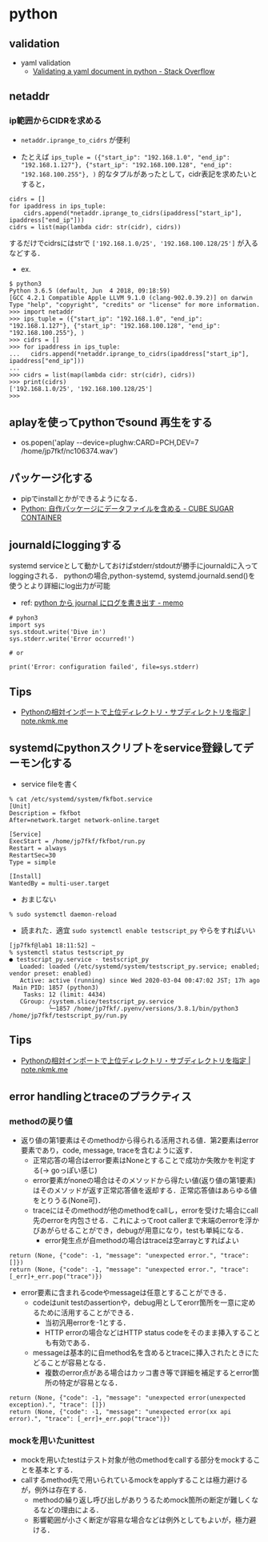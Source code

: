# python

## validation
- yaml validation
  - [Validating a yaml document in python - Stack Overflow](https://stackoverflow.com/questions/3262569/validating-a-yaml-document-in-python)

## netaddr
### ip範囲からCIDRを求める
- `netaddr.iprange_to_cidrs` が便利

- たとえば
`ips_tuple = ({"start_ip": "192.168.1.0", "end_ip": "192.168.1.127"}, {"start_ip": "192.168.100.128", "end_ip": "192.168.100.255"}, )`
的なタプルがあったとして，cidr表記を求めたいとすると，
```
cidrs = []
for ipaddress in ips_tuple:
    cidrs.append(*netaddr.iprange_to_cidrs(ipaddress["start_ip"], ipaddress["end_ip"]))
cidrs = list(map(lambda cidr: str(cidr), cidrs))
```
するだけでcidrsにはstrで `['192.168.1.0/25', '192.168.100.128/25']` が入るなどする．

- ex.
```
$ python3
Python 3.6.5 (default, Jun  4 2018, 09:18:59)
[GCC 4.2.1 Compatible Apple LLVM 9.1.0 (clang-902.0.39.2)] on darwin
Type "help", "copyright", "credits" or "license" for more information.
>>> import netaddr
>>> ips_tuple = ({"start_ip": "192.168.1.0", "end_ip": "192.168.1.127"}, {"start_ip": "192.168.100.128", "end_ip": "192.168.100.255"}, )
>>> cidrs = []
>>> for ipaddress in ips_tuple:
...   cidrs.append(*netaddr.iprange_to_cidrs(ipaddress["start_ip"], ipaddress["end_ip"]))
...
>>> cidrs = list(map(lambda cidr: str(cidr), cidrs))
>>> print(cidrs)
['192.168.1.0/25', '192.168.100.128/25']
>>>
```

## aplayを使ってpythonでsound 再生をする
- os.popen('aplay --device=plughw:CARD=PCH,DEV=7 /home/jp7fkf/nc106374.wav')

## パッケージ化する
- pipでinstallとかができるようになる．
- [Python: 自作パッケージにデータファイルを含める - CUBE SUGAR CONTAINER](https://blog.amedama.jp/entry/2015/12/26/012332)

## journaldにloggingする
systemd serviceとして動かしておけばstderr/stdoutが勝手にjournaldに入ってloggingされる．
pythonの場合,python-systemd, systemd.journald.send()を使うとより詳細にlog出力が可能
- ref: [python から journal にログを書き出す - memo](https://u7fa9.org/memo/HEAD/archives/2015-11/2015-11-21.rst)

```
# pyhon3
import sys
sys.stdout.write('Dive in')
sys.stderr.write('Error occurred!')

# or

print('Error: configuration failed', file=sys.stderr)
```

## Tips
-  [Pythonの相対インポートで上位ディレクトリ・サブディレクトリを指定 | note.nkmk.me](https://note.nkmk.me/python-relative-import/)

## systemdにpythonスクリプトをservice登録してデーモン化する

- service fileを書く
```
% cat /etc/systemd/system/fkfbot.service
[Unit]
Description = fkfbot
After=network.target network-online.target

[Service]
ExecStart = /home/jp7fkf/fkfbot/run.py
Restart = always
RestartSec=30
Type = simple

[Install]
WantedBy = multi-user.target
```
- おまじない
```
% sudo systemctl daemon-reload
```
- 読まれた．適宜 `sudo systemctl enable testscript_py` やらをすればいい
```
[jp7fkf@lab1 18:11:52] ~
% systemctl status testscript_py
● testscript_py.service - testscript_py
   Loaded: loaded (/etc/systemd/system/testscript_py.service; enabled; vendor preset: enabled)
   Active: active (running) since Wed 2020-03-04 00:47:02 JST; 17h ago
 Main PID: 1857 (python3)
    Tasks: 12 (limit: 4434)
   CGroup: /system.slice/testscript_py.service
           └─1857 /home/jp7fkf/.pyenv/versions/3.8.1/bin/python3 /home/jp7fkf/testscript_py/run.py
```

## Tips
-  [Pythonの相対インポートで上位ディレクトリ・サブディレクトリを指定 | note.nkmk.me](https://note.nkmk.me/python-relative-import/)

## error handlingとtraceのプラクティス
### methodの戻り値
- 返り値の第1要素はそのmethodから得られる活用される値．第2要素はerror要素であり，code, message, traceを含むように返す．
  - 正常応答の場合はerror要素はNoneとすることで成功か失敗かを判定する(-> goっぽい感じ)
  - error要素がnoneの場合はそのメソッドから得たい値(返り値の第1要素)はそのメソッドが返す正常応答値を返却する．正常応答値はあらゆる値をとりうる(None可)．
  - traceにはそのmethodが他のmethodをcallし，errorを受けた場合にcall先のerrorを内包させる．これによってroot callerまで末端のerrorを浮かびあがらせることができ，debugが用意になり，testも単純になる．
    - error発生点が自methodの場合はtraceは空arrayとすればよい
```
return (None, {"code": -1, "message": "unexpected error.", "trace": []})
return (None, {"code": -1, "message": "unexpected error.", "trace": [_err]+_err.pop("trace")})
```
- error要素に含まれるcodeやmessageは任意とすることができる．
  - codeはunit testのassertionや，debug用としてerorr箇所を一意に定めるために活用することができる．
    - 当初汎用errorを-1とする．
    - HTTP errorの場合などはHTTP status codeをそのまま挿入することも有効である．
  - messageは基本的に自method名を含めるとtraceに挿入されたときにたどることが容易となる．
    - 複数のerror点がある場合はカッコ書き等で詳細を補足するとerror箇所の特定が容易となる．
```
return (None, {"code": -1, "message": "unexpected error(unexpected exception).", "trace": []})
return (None, {"code": -1, "message": "unexpected error(xx api error).", "trace": [_err]+_err.pop("trace")})
```

### mockを用いたunittest
- mockを用いたtestはテスト対象が他のmethodをcallする部分をmockすることを基本とする．
- callするmethod先で用いられているmockをapplyすることは極力避けるが，例外は存在する．
  - methodの繰り返し呼び出しがありうるためmock箇所の断定が難しくなるなどの理由による．
  - 影響範囲が小さく断定が容易な場合などは例外としてもよいが，極力避ける．